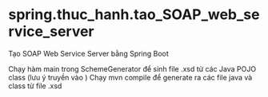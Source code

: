 # spring.thuc_hanh.tao_SOAP_web_service_server
Tạo SOAP Web Service Server bằng Spring Boot

Chạy hàm main trong SchemeGenerator để sinh file .xsd từ các Java POJO class
(lưu ý truyền vào )
Chạy mvn compile để generate ra các file java và class từ file .xsd
